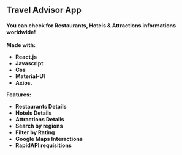 <h2>Travel Advisor App

<h4>
You can check for Restaurants, Hotels & Attractions informations worldwide!
<br><br>
Made with: 

- React.js
- Javascript
- Css
- Material-UI
- Axios.

Features:

- Restaurants Details
- Hotels Details
- Attractions Details
- Search by regions
- Filter by Rating
- Google Maps Interactions
- RapidAPI requisitions